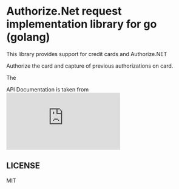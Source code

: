 Authorize.Net request implementation library for go (golang)
============================================================

This library provides support for credit cards and Authorize.NET

Authorize the card and capture of previous authorizations on card.

The

API Documentation is taken from 
[![API Documentation](http://www.authorize.net/support/AIM_guide.pdf)](http://www.authorize.net/support/AIM_guide.pdf)

LICENSE
-------

MIT

